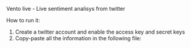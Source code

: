 Vento live - Live sentiment analisys from twitter

How to run it: 
1. Create a twitter account and enable the access key and secret keys
2. Copy-paste all the information in the following file: 

